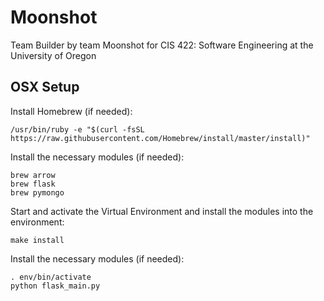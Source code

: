 # Moonshot
Team Builder by team Moonshot for CIS 422: Software Engineering at the University of Oregon

## OSX Setup
Install Homebrew (if needed):
```
/usr/bin/ruby -e "$(curl -fsSL https://raw.githubusercontent.com/Homebrew/install/master/install)"
```

Install the necessary modules (if needed):
```
brew arrow
brew flask
brew pymongo
```

Start and activate the Virtual Environment and install the modules into the environment:
```
make install
```

Install the necessary modules (if needed):
```
. env/bin/activate
python flask_main.py
```
